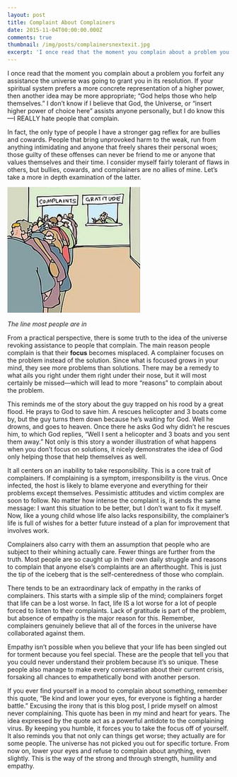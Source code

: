 ```yaml
---
layout: post
title: Complaint About Complainers
date: 2015-11-04T00:00:00.000Z
comments: true
thumbnail: /img/posts/complainersnextexit.jpg
excerpt: 'I once read that the moment you complain about a problem you forfeit any assistance the universe was going to grant you in its resolution. If your spiritual system prefers a more concrete representation of a higher power, then another idea may be more appropriate; “God helps those who help themselves.” I don’t know if I believe that God, the Universe, or “insert higher power of choice here” assists anyone personally, but I do know this—I REALLY hate people that complain.'
---
```



I once read that the moment you complain about a problem you forfeit any assistance the universe was going to grant you in its resolution. If your spiritual system prefers a more concrete representation of a higher power, then another idea may be more appropriate; “God helps those who help themselves.” I don’t know if I believe that God, the Universe, or “insert higher power of choice here” assists anyone personally, but I do know this—I REALLY hate people that complain.

In fact, the only type of people I have a stronger gag reflex for are bullies and cowards. People that bring unprovoked harm to the weak, run from anything intimidating and anyone that freely shares their personal woes; those guilty of these offenses can never be friend to me or anyone that values themselves and their time. I consider myself fairly tolerant of flaws in others, but bullies, cowards, and complainers are no allies of mine. Let’s take a more in depth examination of the latter.

![](/uploads/versions/complaints---x----300-284x---.jpg)

*The line most people are in*

From a practical perspective, there is some truth to the idea of the universe revoking assistance to people that complain. The main reason people complain is that their&nbsp;**focus** becomes misplaced. A complainer focuses on the problem instead of the solution. Since what is focused grows in your mind, they see more problems than solutions. There may be a remedy to what ails you right under them right under their nose, but it will most certainly be missed—which will lead to more “reasons” to complain about the problem.

This reminds me of the story about the guy trapped on his rood by a great flood. He prays to God to save him. A rescues helicopter and 3 boats come by, but the guy turns them down because he’s waiting for God. Well he drowns, and goes to heaven. Once there he asks God why didn’t he rescues him, to which God replies, “Well I sent a helicopter and 3 boats and you sent them away.” Not only is this story a wonder illustration of what happens when you don’t focus on solutions, it nicely demonstrates the idea of God only helping those that help themselves as well.

It all centers on an inability to take responsibility. This is a core trait of complainers. If complaining is a symptom, irresponsibility is the virus. Once infected, the host is likely to blame everyone and everything for their problems except themselves. Pessimistic attitudes and victim complex are soon to follow. No matter how intense the complaint is, it sends the same message: I want this situation to be better, but I don’t want to fix it myself. Now, like a young child whose life also lacks responsibility, the complainer’s life is full of wishes for a better future instead of a plan for improvement that involves work.

Complainers also carry with them an assumption that people who are subject to their whining actually care. Fewer things are further from the truth. Most people are so caught up in their own daily struggle and reasons to complain that anyone else’s complaints are an afterthought. This is just the tip of the iceberg that is the self-centeredness of those who complain.

There tends to be an extraordinary lack of empathy in the ranks of complainers. This starts with a simple slip of the mind; complainers forget that life can be a lost worse. In fact, life IS a lot worse for a lot of people forced to listen to their complaints. Lack of gratitude is part of the problem, but absence of empathy is the major reason for this. Remember, complainers genuinely believe that all of the forces in the universe have collaborated against them.

Empathy isn’t possible when you believe that your life has been singled out for torment because you feel special. These are the people that tell you that you could never understand their problem because it’s so unique. These people also manage to make every conversation about their current crisis, forsaking all chances to empathetically bond with another person.

If you ever find yourself in a mood to complain about something, remember this quote, “Be kind and lower your eyes, for everyone is fighting a harder battle.” Excusing the irony that is this blog post, I pride myself on almost never complaining. This quote has been in my mind and heart for years. The idea expressed by the quote act as a powerful antidote to the complaining virus. By keeping you humble, it forces you to take the focus off of yourself. It also reminds you that not only can things get worse; they actually are for some people. The universe has not picked you out for specific torture. From now on, lower your eyes and refuse to complain about anything, even slightly. This is the way of the strong and through strength, humility and empathy.